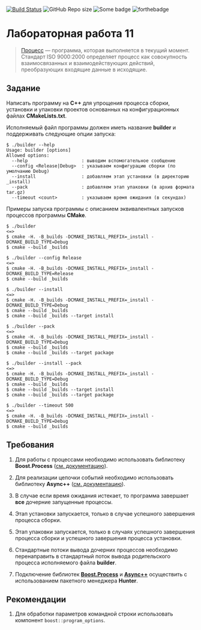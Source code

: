 [![Build Status](https://travis-ci.com/OzoNeTT/lab-11-process.svg?branch=master)](https://travis-ci.com/OzoNeTT/lab-11-process)
![GitHub Repo size](https://img.shields.io/github/repo-size/OzoNeTT/lab-11-process.svg)
![Some badge](https://img.shields.io/badge/OzoNe-T__T-blue.svg)
![forthebadge](https://forthebadge.com/images/badges/not-an-issue.svg)

# Лабораторная работа 11

> [Процесс](https://ru.wikipedia.org/wiki/Процесс_(информатика)) — программа, которая выполняется в текущий момент. Стандарт ISO 9000:2000 определяет процесс как совокупность взаимосвязанных и взаимодействующих действий, преобразующих входящие данные в исходящие.

## Задание

Написать программу на **C++** для упрощения процесса сборки, установки и упаковки проектов основанных на конфигурационных файлах **CMakeLists.txt**.

Исполняемый файл программы должен иметь название **builder** и поддерживать следующие опции запуска:

```Shell
$ ./builder --help
Usage: builder [options]
Allowed options:
  --help                    : выводим вспомогательное сообщение
  --config <Release|Debug>  : указываем конфигурацию сборки (по умолчанию Debug)
  --install                 : добавляем этап установки (в директорию _install)
  --pack                    : добавляем этап упаковки (в архив формата tar.gz)
  --timeout <count>         : указываем время ожидания (в секундах)
```

Примеры запуска программы с описанием эквивалентных запусков процессов программы **CMake**.

```Shell
$ ./builder
<=>
$ cmake -H. -B_builds -DCMAKE_INSTALL_PREFIX=_install -DCMAKE_BUILD_TYPE=Debug
$ cmake --build _builds
```

```Shell
$ ./builder --config Release
<=>
$ cmake -H. -B_builds -DCMAKE_INSTALL_PREFIX=_install -DCMAKE_BUILD_TYPE=Release
$ cmake --build _builds
```


```Shell
$ ./builder --install
<=>
$ cmake -H. -B_builds -DCMAKE_INSTALL_PREFIX=_install -DCMAKE_BUILD_TYPE=Debug
$ cmake --build _builds
$ cmake --build _builds --target install
```

```Shell
$ ./builder --pack
<=>
$ cmake -H. -B_builds -DCMAKE_INSTALL_PREFIX=_install -DCMAKE_BUILD_TYPE=Debug
$ cmake --build _builds
$ cmake --build _builds --target package
```

```Shell
$ ./builder --install --pack
<=>
$ cmake -H. -B_builds -DCMAKE_INSTALL_PREFIX=_install -DCMAKE_BUILD_TYPE=Debug
$ cmake --build _builds
$ cmake --build _builds --target install
$ cmake --build _builds --target package
```

```Shell
$ ./builder --timeout 500
<=>
$ cmake -H. -B_builds -DCMAKE_INSTALL_PREFIX=_install -DCMAKE_BUILD_TYPE=Debug
$ cmake --build _builds
```

## Требования

1. Для работы с процессами необходимо использовать библиотеку **Boost.Process** ([см. документацию](http://www.highscore.de/boost/process0.5/)).

2. Для реализации цепочки событий необходимо использовать библиотеку **Async++** ([см. документацию](https://github.com/Amanieu/asyncplusplus)).

3. В случае если время ожидания истекает, то программа завершает **все** дочерние запущенные процессы.

4. Этап установки запускается, только в случае успешного завершения процесса сборки.

5. Этап упаковки запускается, только в случаях успешного завершения процесса сборки и 
успешного завершения процесса установки.

6. Стандартные потоки вывода дочерних процессов необходимо перенаправить в стандартный поток 
вывода родительского процесса исполняемого файла **builder**.

7. Подключение библиотек [**Boost.Process**](https://docs.hunter.sh/en/latest/packages/pkg/BoostProcess.html) и [**Async++**](https://docs.hunter.sh/en/latest/packages/pkg/Async++.html) осуществить с использованием пакетного менеджера **Hunter**.

## Рекомендации

1. Для обработки параметров командной строки использовать компонент `boost::program_options`.